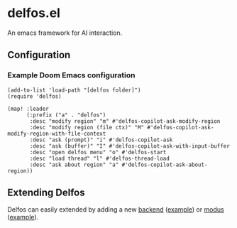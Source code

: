 # delfos.el

An emacs framework for AI interaction.

## Configuration

### Example Doom Emacs configuration

```elisp
(add-to-list 'load-path "[delfos folder]")
(require 'delfos)

(map! :leader
      (:prefix ("a" . "delfos")
       :desc "modify region" "m" #'delfos-copilot-ask-modify-region
       :desc "modify region (file ctx)" "M" #'delfos-copilot-ask-modify-region-with-file-context
       :desc "ask (prompt)" "i" #'delfos-copilot-ask
       :desc "ask (buffer)" "I" #'delfos-copilot-ask-with-input-buffer
       :desc "open delfos menu" "o" #'delfos-start
       :desc "load thread" "l" #'delfos-thread-load
       :desc "ask about region" "a" #'delfos-copilot-ask-about-region))
```

## Extending Delfos

Delfos can easily extended by adding a new [backend](./delfos-backend.el) ([example](./backends/delfos-openai.el)) or [modus](./delfos-modus.el) ([example](./delfos-llm.el)).
